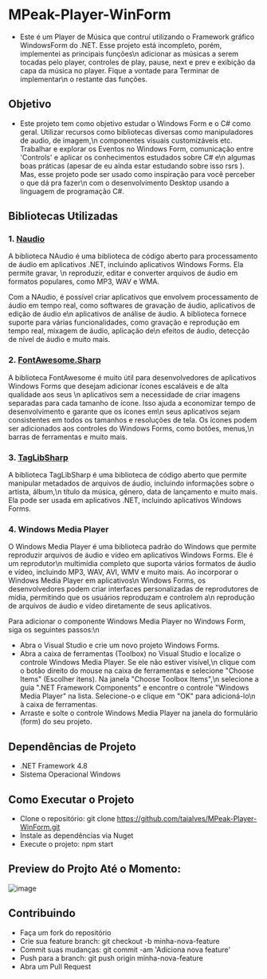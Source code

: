 # MPeak-Player-WinForm
- Este é um Player de Música que contruí utilizando o Framework gráfico WindowsForm do .NET. Esse projeto está incompleto, porém, implementei as principais funções\n
adicionar as músicas a serem tocadas pelo player, controles de play, pause, next e prev e exibição da capa da música no player. Fique a vontade para Terminar de implementar\n
o restante das funções. 

## Objetivo
- Este projeto tem como objetivo estudar o Windows Form e o C# como geral. Utilizar recursos como bibliotecas diversas como manipuladores de audio, de imagem,\n
componentes visuais customizáveis etc. Trabalhar e explorar os Eventos no Windows Form, comunicação entre 'Controls' e aplicar os conhecimentos estudados sobre C# e\n
algumas boas práticas (apesar de eu ainda estar estudando sobre isso rsrs ). Mas, esse projeto pode ser usado como inspiração para você perceber o que dá pra fazer\n
com o desenvolvimento Desktop usando a linguagem de programação C#.

## Bibliotecas Utilizadas

### 1. [Naudio](https://www.nuget.org/packages/NAudio)
A biblioteca NAudio é uma biblioteca de código aberto para processamento de áudio em aplicativos .NET, incluindo aplicativos Windows Forms. Ela permite gravar, \n
reproduzir, editar e converter arquivos de áudio em formatos populares, como MP3, WAV e WMA.

Com a NAudio, é possível criar aplicativos que envolvem processamento de áudio em tempo real, como softwares de gravação de áudio, aplicativos de edição de áudio e\n
aplicativos de análise de áudio. A biblioteca fornece suporte para várias funcionalidades, como gravação e reprodução em tempo real, mixagem de áudio, aplicação de\n
efeitos de áudio, detecção de nível de áudio e muito mais.

### 2. [FontAwesome.Sharp](https://www.nuget.org/packages/FontAwesome.Sharp)
A biblioteca FontAwesome é muito útil para desenvolvedores de aplicativos Windows Forms que desejam adicionar ícones escaláveis e de alta qualidade aos seus \n
aplicativos sem a necessidade de criar imagens separadas para cada tamanho de ícone. Isso ajuda a economizar tempo de desenvolvimento e garante que os ícones em\n
seus aplicativos sejam consistentes em todos os tamanhos e resoluções de tela. Os ícones podem ser adicionados aos controles do Windows Forms, como botões, menus,\n
barras de ferramentas e muito mais.

### 3. [TagLibSharp](https://www.nuget.org/packages/TagLibSharp)
A biblioteca TagLibSharp é uma biblioteca de código aberto que permite manipular metadados de arquivos de áudio, incluindo informações sobre o artista, álbum,\n
título da música, gênero, data de lançamento e muito mais. Ela pode ser usada em aplicativos .NET, incluindo aplicativos Windows Forms.

### 4. Windows Media Player
O Windows Media Player é uma biblioteca padrão do Windows que permite reproduzir arquivos de áudio e vídeo em aplicativos Windows Forms. Ele é um reprodutor\n
multimídia completo que suporta vários formatos de áudio e vídeo, incluindo MP3, WAV, AVI, WMV e muito mais. Ao incorporar o Windows Media Player em aplicativos\n
Windows Forms, os desenvolvedores podem criar interfaces personalizadas de reprodutores de mídia, permitindo que os usuários reproduzam e controlem a\n
reprodução de arquivos de áudio e vídeo diretamente de seus aplicativos.

Para adicionar o componente Windows Media Player no Windows Form, siga os seguintes passos:\n
- Abra o Visual Studio e crie um novo projeto Windows Forms.
- Abra a caixa de ferramentas (Toolbox) no Visual Studio e localize o controle Windows Media Player. Se ele não estiver visível,\n
clique com o botão direito do mouse na caixa de ferramentas e selecione "Choose Items" (Escolher itens). Na janela "Choose Toolbox Items",\n
selecione a guia ".NET Framework Components" e encontre o controle "Windows Media Player" na lista. Selecione-o e clique em "OK" para adicioná-lo\n
à caixa de ferramentas.
- Arraste e solte o controle Windows Media Player na janela do formulário (form) do seu projeto.

## Dependências de Projeto
- .NET Framework 4.8
- Sistema Operacional Windows

## Como Executar o Projeto
- Clone o repositório: git clone https://github.com/taialves/MPeak-Player-WinForm.git
- Instale as dependências via Nuget
- Execute o projeto: npm start

## Preview do Projto Até o Momento:
![image](https://user-images.githubusercontent.com/43867979/230697707-4abddd8e-27e9-4002-90a4-55550992b3fa.png)

## Contribuindo
- Faça um fork do repositório
- Crie sua feature branch: git checkout -b minha-nova-feature
- Commit suas mudanças: git commit -am 'Adiciona nova feature'
- Push para a branch: git push origin minha-nova-feature
- Abra um Pull Request
